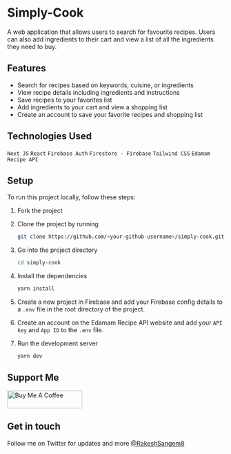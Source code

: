 # Simply-Cook
A web application that allows users to search for favourite recipes. Users can also add ingredients to their cart and view a list of all the ingredients they need to buy.

## Features
- Search for recipes based on keywords, cuisine, or ingredients
- View recipe details including ingredients and instructions
- Save recipes to your favorites list
- Add ingredients to your cart and view a shopping list
- Create an account to save your favorite recipes and shopping list
## Technologies Used
`Next JS`
`React`
`Firebase Auth`
`Firestore - Firebase`
`Tailwind CSS`
`Edamam Recipe API`
## Setup
To run this project locally, follow these steps:

1. Fork the project

2. Clone the project by running
   ```sh
   git clone https://github.com/<your-github-username>/simply-cook.git
   ```
3. Go into the project directory
   ```sh
   cd simply-cook
   ```
4. Install the dependencies
   ```sh
   yarn install
   ```
5. Create a new project in Firebase and add your Firebase config details to a `.env` file in the root directory of the project.
6. Create an account on the Edamam Recipe API website and add your `API key` and `App ID` to the `.env` file.
7. Run the development server
   ```sh
   yarn dev
   ```


## Support Me
<a href="https://www.buymeacoffee.com/rakeshsangem" target="_blank"><img src="https://cdn.buymeacoffee.com/buttons/default-orange.png" alt="Buy Me A Coffee" height="41" width="174"></a>
## Get in touch

Follow me on Twitter for updates and more [@RakeshSangem8](https://www.twitter.com/RakeshSangem8)
